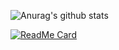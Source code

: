 ![Anurag's github stats](https://github-readme-stats.vercel.app/api?username=govmoe&theme=synthwave&show_icons=true)


[![ReadMe Card](https://github-readme-stats.vercel.app/api/pin/?username=moyuproduct&repo=MoYuStatus&theme=synthwave)](https://github.com/moyuproduct/MoYuStatus)
